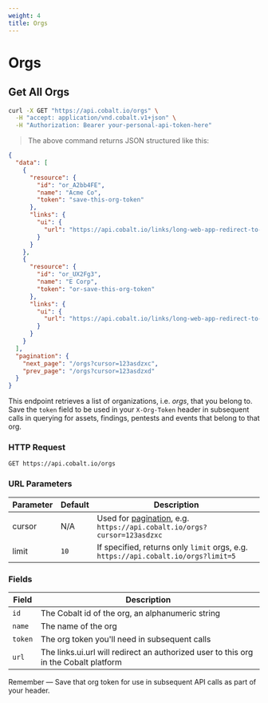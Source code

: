 ```yaml
---
weight: 4
title: Orgs
---
```


# Orgs

## Get All Orgs

```sh
curl -X GET "https://api.cobalt.io/orgs" \
  -H "accept: application/vnd.cobalt.v1+json" \
  -H "Authorization: Bearer your-personal-api-token-here"
```

> The above command returns JSON structured like this:

```json
{
  "data": [
    {
      "resource": {
        "id": "or_A2bb4FE",
        "name": "Acme Co",
        "token": "save-this-org-token"
      },
      "links": {
        "ui": {
          "url": "https://api.cobalt.io/links/long-web-app-redirect-to-acme-org"
        }
      }
    },
    {
      "resource": {
        "id": "or_UX2Fg3",
        "name": "E Corp",
        "token": "or-save-this-org-token"
      },
      "links": {
        "ui": {
          "url": "https://api.cobalt.io/links/long-web-app-redirect-to-e-corp-org"
        }
      }
    }
  ],
  "pagination": {
    "next_page": "/orgs?cursor=123asdzxc",
    "prev_page": "/orgs?cursor=123asdzxd"
  }
}
```

This endpoint retrieves a list of organizations, i.e. *orgs*, that you belong to. Save the `token` field to be used in
your `X-Org-Token` header in subsequent calls in querying for assets, findings, pentests and events that belong to that
org.

### HTTP Request

`GET https://api.cobalt.io/orgs`

### URL Parameters

| Parameter | Default | Description                                                                            |
|-----------|---------|----------------------------------------------------------------------------------------|
| cursor    | N/A     | Used for [pagination](#pagination), e.g. `https://api.cobalt.io/orgs?cursor=123asdzxc` |
| limit     | `10`    | If specified, returns only `limit` orgs, e.g. `https://api.cobalt.io/orgs?limit=5`     |

### Fields

| Field   | Description                                                                          |
|---------|--------------------------------------------------------------------------------------|
| `id`    | The Cobalt id of the org, an alphanumeric string                                     |
| `name`  | The name of the org                                                                  |
| `token` | The org token you'll need in subsequent calls                                        |
| `url`   | The links.ui.url will redirect an authorized user to this org in the Cobalt platform |

<aside class="success">
Remember — Save that org token for use in subsequent API calls as part of your header.
</aside>
